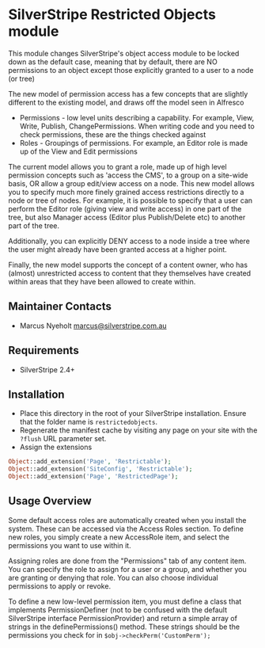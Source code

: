 # SilverStripe Restricted Objects module

This module changes SilverStripe's object access module to be locked down
as the default case, meaning that by default, there are NO permissions to
an object except those explicitly granted to a user to a node (or tree)

The new model of permission access has a few concepts that are slightly
different to the existing model, and draws off the model seen in Alfresco

* Permissions - low level units describing a capability. For example, View, 
  Write, Publish, ChangePermissions. When writing code and you need to check
  permissions, these are the things checked against
* Roles - Groupings of permissions. For example, an Editor role is made up 
  of the View and Edit permissions

The current model allows you to grant a role, made up of high level permission 
concepts such as 'access the CMS', to a group on a site-wide basis, OR allow 
a group edit/view access on a node. This new model allows you to specify
much more finely grained access restrictions directly to a node or tree of 
nodes. For example, it is possible to specify that a user can perform the 
Editor role (giving view and write access) in one part of the tree, but 
also Manager access (Editor plus Publish/Delete etc) to another part of the 
tree. 

Additionally, you can explicitly DENY access to a node inside a tree where
the user might already have been granted access at a higher point. 

Finally, the new model supports the concept of a content owner, who has
(almost) unrestricted access to content that they themselves have created 
within areas that they have been allowed to create within. 

## Maintainer Contacts
*  Marcus Nyeholt <marcus@silverstripe.com.au>

## Requirements
* SilverStripe 2.4+

## Installation
*  Place this directory in the root of your SilverStripe installation. Ensure
   that the folder name is `restrictedobjects`.
*  Regenerate the manifest cache by visiting any page on your site with the
   `?flush` URL parameter set.
* Assign the extensions
  
```php
Object::add_extension('Page', 'Restrictable');
Object::add_extension('SiteConfig', 'Restrictable');
Object::add_extension('Page', 'RestrictedPage');
```

## Usage Overview

Some default access roles are automatically created when you install the 
system. These can be accessed via the Access Roles section.
To define new roles, you simply create a new AccessRole item, and select
the permissions you want to use within it. 

Assigning roles are done from the "Permissions" tab of any content item.
You can specify the role to assign for a user or a group, and whether you are
granting or denying that role. You can also choose individual permissions
to apply or revoke. 

To define a new low-level permission item, you must define a class that 
implements PermissionDefiner (not to be confused with the default
SilverStripe interface PermissionProvider) and return a simple array of
strings in the definePermissions() method. These strings should be the 
permissions you check for in `$obj->checkPerm('CustomPerm');`




